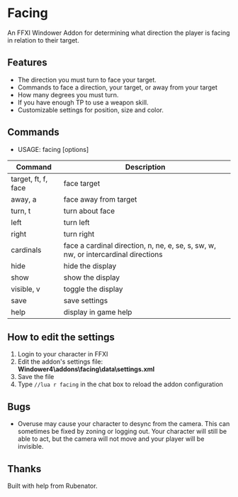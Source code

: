 # Facing
An FFXI Windower Addon for determining what direction the player is facing in relation to their target.

## Features
* The direction you must turn to face your target.
* Commands to face a direction, your target, or away from your target
* How many degrees you must turn.
* If you have enough TP to use a weapon skill.
* Customizable settings for position, size and color.

## Commands

* USAGE: facing \[options\]
  
| Command | Description |
| --- | --- |
| target, ft, f, face | face target |
| away, a | face away from target |
| turn, t | turn about face |
| left | turn left |
| right | turn right |
| cardinals | face a cardinal direction, n, ne, e, se, s, sw, w, nw, or intercardinal directions |
| hide | hide the display |
| show | show the display |
| visible, v | toggle the display |
| save | save settings |
| help | display in game help |


## How to edit the settings
1. Login to your character in FFXI
2. Edit the addon's settings file: **Windower4\addons\facing\data\settings.xml**
3. Save the file
4. Type ```//lua r facing``` in the chat box to reload the addon configuration

## Bugs
* Overuse may cause your character to desync from the camera. This can sometimes be fixed by zoning or logging out. Your character will still be able to act, but the camera will not move and your player will be invisible.

## Thanks
Built with help from Rubenator.
